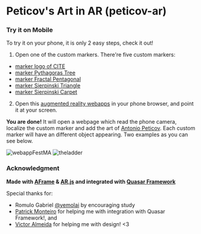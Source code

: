# Peticov's Art in AR (peticov-ar)
### Try it on Mobile

To try it on your phone, it is only 2 easy steps, check it out!
1. Open one of the custom markers. There're five custom markers:
- [marker logo of CITE](https://raw.githubusercontent.com/thauska/peticov-ar/purehtml/marker/marker-cite.png)
- [marker Pythagoras Tree](https://raw.githubusercontent.com/thauska/peticov-ar/purehtml/marker/marker-frac1.png)
- [marker Fractal Pentagonal](https://raw.githubusercontent.com/thauska/peticov-ar/purehtml/marker/marker-frac2.png)
- [marker Sierpinski Triangle](https://raw.githubusercontent.com/thauska/peticov-ar/purehtml/marker/marker-frac3.png)
- [marker Sierpinski Carpet](https://raw.githubusercontent.com/thauska/peticov-ar/purehtml/marker/marker-frac4.png)
2. Open this [augmented reality webapps](https://thauska.github.io/peticov-ar/) in your phone browser, and point it at your screen.

**You are done!** It will open a webpage which read the phone camera, localize the custom marker and add the art of [Antonio Peticov](https://pt.wikipedia.org/wiki/Antonio_Peticov). Each custom marker will have an different object appearing.
Two examples as you can see below.

![webappFestMA](https://user-images.githubusercontent.com/8525721/107549098-2db12e00-6bae-11eb-8ae6-644260c851a1.jpeg)
![theladder](https://user-images.githubusercontent.com/8525721/107549041-1d00b800-6bae-11eb-9ec4-781866859248.jpeg)
### Acknowledgment

**Made with [AFrame](https://aframe.io/) & [AR.js](https://github.com/jeromeetienne/AR.js) and integrated with [Quasar Framework](https://quasar.dev/)**

Special thanks for:
- Romulo Gabriel [@yemolai](https://github.com/Yemolai) by encouraging study
- [Patrick Monteiro](https://github.com/patrickmonteiro) for helping me with integration with Quasar Framework!, and
- [Victor Almeida](https://twitter.com/CondeNerd) for helping me with design! <3
